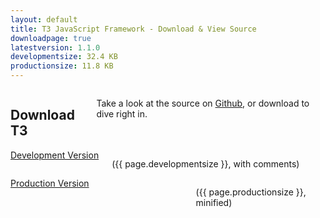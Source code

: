 ```yaml
---
layout: default
title: T3 JavaScript Framework - Download & View Source
downloadpage: true
latestversion: 1.1.0
developmentsize: 32.4 KB
productionsize: 11.8 KB
---
```



<div class="row">
	<div class="medium-10 medium-offset-1 columns text-center margin-top-100">
	    <h2 class="grad-text">Download T3</h2>
	    <p>Take a look at the source on <a href="https://github.com/box/t3js">Github</a>, or download to dive right in.</p>
	</div>
</div>
<div class="row">
	<div class="medium-6 columns text-center margin-top-25 margin-bot-50">
		<a id="download-dev" class="cta button margin-top-25" href="//cdn.rawgit.com/box/t3js/v{{ page.latestversion }}/dist/t3.js">Development Version</a>
	    <p class="font-force-gray">({{ page.developmentsize }}, with comments)</p>
	</div>
	<div class="medium-6 columns text-center margin-top-25 margin-bot-50">
		<a id="download-prod" class="cta button margin-top-25" style="width: 316px" href="//cdn.rawgit.com/box/t3js/v{{ page.latestversion }}/dist/t3.min.js">Production Version</a>
	    <p class="font-force-gray">({{ page.productionsize }}, minified)</p>
	</div>
</div>
